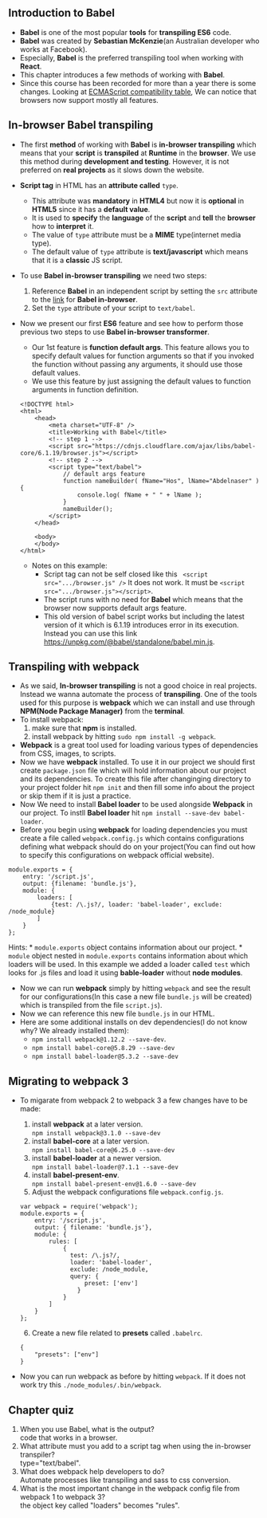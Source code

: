 ## Introduction to Babel
* **Babel** is one of the most popular **tools** for **transpiling ES6** code.
* **Babel** was created by **Sebastian McKenzie**(an Australian developer who works at Facebook).
* Especially, **Babel** is the preferred transpiling tool when working with **React**.
* This chapter introduces a few methods of working with **Babel**.
* Since this course has been recorded for more than a year there is some changes. Looking at [ECMAScript compatibility table](https://kangax.github.io/compat-table/es6/), We can notice that browsers now support mostly all features.  


## In-browser Babel transpiling
* The first **method** of working with **Babel** is **in-browser transpiling** which means that your **script** is **transpiled** at **Runtime** in the **browser**. We use this method during **development and testing**. However, it is not preferred on **real projects** as it slows down the website.
* **Script tag** in HTML has an **attribute called** ` type `.
    * This attribute was **mandatory** in **HTML4** but now it is **optional** in **HTML5** since it has a **default value**.
    * It is used to **specify** the **language** of the **script** and **tell** the **browser** how to **interpret** it.
    * The value of ` type ` attribute must be a **MIME** type(internet media type).
    * The default value of ` type ` attribute is **text/javascript** which means that it is a **classic** JS script.

* To use **Babel in-browser transpiling** we need two steps:
    1. Reference **Babel** in an independent script by setting the ` src ` attribute to the [link](https://cdnjs.cloudflare.com/ajax/libs/babel-core/6.1.19/browser.js) for **Babel in-browser**.
    2. Set the ` type ` attribute of your script to ` text/babel `.

* Now we present our first **ES6** feature and see how to perform those previous two steps to use **Babel in-browser transformer**.
    * Our 1st feature is **function default args**. This feature allows you to specify default values for function arguments so that if you invoked the function without passing any arguments, it should use those default values.
    * We use this feature by just assigning the default values to function arguments in function definition.
    ```
    <!DOCTYPE html>
    <html>
        <head>
            <meta charset="UTF-8" />
            <title>Working with Babel</title>
            <!-- step 1 -->
            <script src="https://cdnjs.cloudflare.com/ajax/libs/babel-core/6.1.19/browser.js"></script>
            <!-- step 2 -->
            <script type="text/babel">
                // default args feature
                function nameBuilder( fName="Hos", lName="Abdelnaser" ) {
                    console.log( fName + " " + lName );
                }
                nameBuilder();
            </script>
        </head>

        <body>
        </body>    
    </html>
    ```
    * Notes on this example:
        * Script tag can not be self closed like this ` <script src=".../browser.js" />` It does not work. It must be ` <script src=".../browser.js"></script> `.
        * The script runs with no need for **Babel** which means that the browser now supports default args feature.
        * This old version of babel script works but including the latest version of it which is 6.1.19 introduces error in its execution. Instead you can use this link https://unpkg.com/@babel/standalone/babel.min.js.


## Transpiling with webpack
* As we said, **In-browser transpiling** is not a good choice in real projects. Instead we wanna automate the process of **transpiling**. One of the tools used for this purpose is **webpack** which we can install and use through **NPM(Node Package Manager)** from the **terminal**.
* To install webpack:
    1. make sure that **npm** is installed.
    2. install webpack by hitting ` sudo npm install -g webpack `.
* **Webpack** is a great tool used for loading various types of dependencies from CSS, images, to scripts.
* Now we have **webpack** installed. To use it in our project we should first create ` package.json ` file which will hold information about our project and its dependencies. To create this file after changinging directory to your project folder hit ` npm init ` and then fill some info about the project or skip them if it is just a practice.
* Now We need to install **Babel loader** to be used alongside **Webpack** in our project. To instll **Babel loader** hit ` npm install --save-dev babel-loader `.
* Before you begin using **webpack** for loading dependencies you must create a file called ` webpack.config.js ` which contains configurations defining what webpack should do on your project(You can find out how to specify this configurations on webpack official website).
```
module.exports = {
    entry: '/script.js',
    output: {filename: 'bundle.js'},
    module: {
        loaders: [
            {test: /\.js?/, loader: 'babel-loader', exclude: /node_module}
        ]
    }  
};
```
Hints:
    * ` module.exports ` object contains information about our project.
    * ` module ` object nested in ` module.exports ` contains information about which loaders will be used. In this example we added a loader called ` test ` which looks for .js files and load it using **bable-loader** without **node modules**.

* Now we can run **webpack** simply by hitting ` webpack ` and see the result for our configurations(In this case a new file ` bundle.js ` will be created) which is transpiled from the file ` script.js `).
* Now we can reference this new file ` bundle.js ` in our HTML.
* Here are some additional installs on dev dependencies(I do not know why? We already installed them):
    *  ` npm install webpack@1.12.2 --save-dev `.
    * ` npm install babel-core@5.8.29 --save-dev `
    * ` npm install babel-loader@5.3.2 --save-dev `


## Migrating to webpack 3
* To migarate from webpack 2 to webpack 3 a few changes have to be made:
    1. install **webpack** at a later version.  
    ` npm install webpack@3.1.0 --save-dev `
    2. install  **babel-core** at a later version.  
    ` npm install babel-core@6.25.0 --save-dev `
    3. install **babel-loader** at a newer version.  
    ` npm install babel-loader@7.1.1 --save-dev `
    4. install **babel-present-env**.  
    ` npm install babel-present-env@1.6.0 --save-dev `
    5. Adjust the webpack configurations file ` webpack.config.js `.
    ```
    var webpack = require('webpack');
    module.exports = {
        entry: '/script.js',
        output: { filename: 'bundle.js'},
        module: {
            rules: [
                {
                  test: /\.js?/,
                  loader: 'babel-loader',
                  exclude: /node_module,
                  query: {
                      preset: ['env']
                    }
                }
            ]
        }  
    };
    ```
    6. Create a new file related to **presets** called ` .babelrc `.  
    ```
    {
        "presets": ["env"]
    }
    ```  

* Now you can run webpack as before by hitting ` webpack `. If it does not work try this ` ./node_modules/.bin/webpack `.


## Chapter quiz
1. When you use Babel, what is the output?  
code that works in a browser.
2. What attribute must you add to a script tag when using the in-browser transpiler?  
type="text/babel".
3. What does webpack help developers to do?  
Automate processes like transpiling and sass to css conversion.
4. What is the most important change in the webpack config file from webpack 1 to webpack 3?  
the object key called "loaders" becomes "rules".
